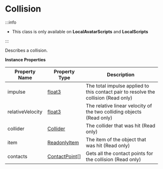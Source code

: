 # Collision

:::info

+ This class is only available on **LocalAvatarScripts** and **LocalScripts**

:::

Describes a collision.

**Instance Properties**

Property Name | Property Type | Description
--- | --- | ---
impulse | [float3](../float3) | The total impulse applied to this contact pair to resolve the collision (Read only)
relativeVelocity | [float3](../float3) | The relative linear velocity of the two colliding objects (Read only)
collider | [Collider](../collider) | The collider that was hit (Read only)
item | [ReadonlyItem](../readonlyitem) | The item of the object that was hit (Read only)
contacts | [ContactPoint](../contactpoint)[] | Gets all the contact points for the collision (Read only)
